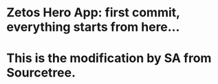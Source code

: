 # Zetos Hero App: first commit, everything starts from here...
# This is the modification by SA from Sourcetree.

